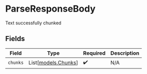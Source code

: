 # ParseResponseBody

Text successfully chunked


## Fields

| Field                                      | Type                                       | Required                                   | Description                                |
| ------------------------------------------ | ------------------------------------------ | ------------------------------------------ | ------------------------------------------ |
| `chunks`                                   | List[[models.Chunks](../models/chunks.md)] | :heavy_check_mark:                         | N/A                                        |